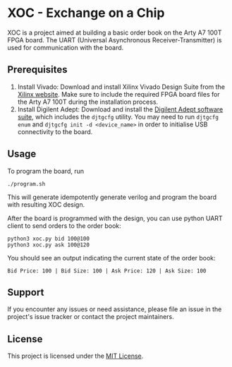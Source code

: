 # XOC - Exchange on a Chip

XOC is a project aimed at building a basic order book on the Arty A7 100T FPGA board. The 
UART (Universal Asynchronous Receiver-Transmitter) is used for communication with the board.

## Prerequisites

1. Install Vivado: Download and install Xilinx Vivado Design Suite from the [Xilinx website](https://www.xilinx.com/support/download.html). Make sure to include the required FPGA board files for the Arty A7 100T during the installation process.
2. Install Digilent Adept: Download and install the [Digilent Adept software suite](https://digilent.com/reference/software/adept/start), which includes the `djtgcfg` utility. You may need to run `djtgcfg enum` and `djtgcfg init -d <device_name>`
in order to initialise USB connectivity to the board.

## Usage

To program the board, run

```
./program.sh
```

This will generate idempotently generate verilog and program the board with resulting XOC design.

After the board is programmed with the design, you can use python UART client to send orders to the order book:

```shell
python3 xoc.py bid 100@100
python3 xoc.py ask 100@120
```
You should see an output indicating the current state of the order book:

```
Bid Price: 100 | Bid Size: 100 | Ask Price: 120 | Ask Size: 100
```

## Support

If you encounter any issues or need assistance, please file an issue in the project's issue tracker or contact the project maintainers.

## License

This project is licensed under the [MIT License](https://opensource.org/licenses/MIT).
